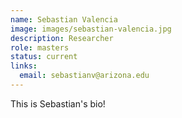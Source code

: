 ```yaml
---
name: Sebastian Valencia
image: images/sebastian-valencia.jpg
description: Researcher
role: masters
status: current 
links:
  email: sebastianv@arizona.edu
---
```


This is Sebastian's bio!
